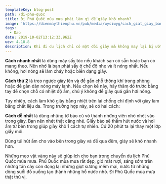 ```yaml
---
templateKey: blog-post
path: /di-phu-quoc
title: Đi Phú Quốc mùa mưa phải làm gì để giày khô nhanh?
image: 'https://dienmaythienphu.vn/pub/media/wysiwyg/cach_giat_giay_bang_may_giat.jpg' 
tags:
  - Dao
date: 2019-10-02T13:12:33.962Z
uev: 4.18.8
description: Khi đi du lịch chỉ có một đôi giày mà không may lại bị ướt thì thật phiền.
---
```


**Cách nhanh nhất** là dùng máy sấy tóc nếu khách sạn có sẵn hoặc bạn có mang theo. Nên nhớ là bạn phải sấy ở chế độ nhẹ và ít nóng nhất. Nếu không, hơi nóng sẽ làm cháy hoặc biến dạng giày.

**Cách thứ 2** là treo ngược giày lên và để gần chỗ thông khí trong phòng hoặc để gần dàn nóng máy lạnh. Nếu chọn kế này, hãy thăm dò trước bằng tay để chọn chỗ có nhiệt độ ấm, chú ý không để giày quá gần hơi nóng.

Tuy nhiên, cách làm khô giày bằng nhiệt trên lại chống chỉ định với giày làm bằng chất liệu da. Trong trường hợp này, sẽ có hai cách:

**Cách dễ nhất** là dùng những tờ báo cũ vò thành những viên nhỏ nhét vào trong giày. Bạn nên nhét thật căng nhé. Giấy báo sẽ thấm hút nước và hơi ẩm từ bên trong giúp giày khô 1 cách tự nhiên. Cứ 20 phút ta lại thay một lớp giấy mới.

Dùng túi hút ẩm cho vào bên trong giày và để qua đêm, giày sẽ khô nhanh hơn.

Những mẹo vặt vàng này sẽ giúp ích cho bạn trong chuyến du lịch Phú Quốc mùa mưa. Phú Quốc mùa mưa rất đẹp, gió mát rượi, sáng sớm trên những tán cây còn đọng lại những giọt sương mềm mại, nước từ những dòng suối đổ xuống tạo thành những hồ nước nhỏ. Đi Phú Quốc mùa mưa thật thú vị.


